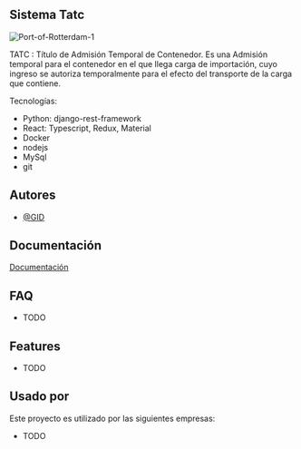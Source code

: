 
## Sistema Tatc

![Port-of-Rotterdam-1](https://user-images.githubusercontent.com/34369026/120988929-4bb72580-c77f-11eb-8cef-24a4e6017025.jpg)

TATC : Título de Admisión Temporal de Contenedor. Es una Admisión temporal para el contenedor en el que llega carga de importación, cuyo ingreso se autoriza temporalmente para el efecto del transporte de la carga que contiene.


Tecnologías:
 -  Python: django-rest-framework
 -  React: Typescript, Redux, Material
 -  Docker
 -  nodejs
 -  MySql
 -  git

    
## Autores

- [@GID](https://github.com/GetItDone-GID)

  
## Documentación

[Documentación]([https://linktodocumentation](https://github.com/GetItDone-GID/Manuales/blob/main/Manual%20de%20usuario%20TATC%20V%201.00%20(1)%20(1).pdf))

  
## FAQ

- TODO

  
## Features

- TODO
  
## Usado por

Este proyecto es utilizado por las siguientes empresas:

- TODO
